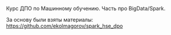 Курс ДПО по Машинному обучению. Часть про BigData/Spark.

За основу были взяты материалы: https://github.com/ekolmagorov/spark_hse_dpo
